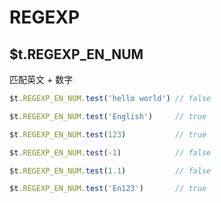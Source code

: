 # REGEXP

## $t.REGEXP_EN_NUM

匹配英文 + 数字

```javascript
$t.REGEXP_EN_NUM.test('hello world') // false

$t.REGEXP_EN_NUM.test('English')     // true

$t.REGEXP_EN_NUM.test(123)           // true

$t.REGEXP_EN_NUM.test(-1)            // false

$t.REGEXP_EN_NUM.test(1.1)           // false

$t.REGEXP_EN_NUM.test('En123')       // true
```
